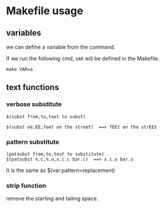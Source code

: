 # Makefile usage

## variables

we can define a variable from the command.

If we run the following cmd, `VAR` will be defined
in the Makefile.
```
make VAR=a
```

## text functions

### verbose substitute

```
$(subst from,to,text to subst)

$(subst ee,EE,feet on the street)  ==> fEEt on the strEEt
```

### pattern substitute

```
(patsubst from,to,text to substitute)
$(patsubst %.c,%.o,x.c.c bar.c)  ==> x.c.o bar.o
```

It is the same as $(var:pattern=replacement)

### strip function

remove the starting and tailing space.
